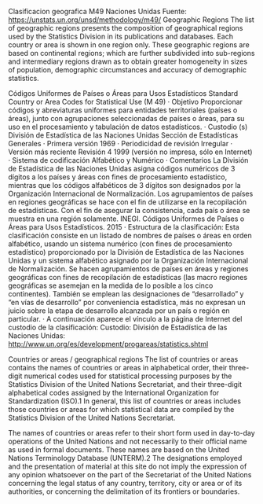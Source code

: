 Clasificacion geografica M49 Naciones Unidas
Fuente: https://unstats.un.org/unsd/methodology/m49/
Geographic Regions
The list of geographic regions presents the composition of geographical regions used by the Statistics Division in its publications and databases. Each country or area is shown in one region only. These geographic regions are based on continental regions; which are further subdivided into sub-regions and intermediary regions drawn as to obtain greater homogeneity in sizes of population, demographic circumstances and accuracy of demographic statistics.

Códigos Uniformes de Países o Áreas para Usos Estadísticos
Standard Country or Area Codes for Statistical Use (M 49)
· Objetivo
Proporcionar códigos y abreviaturas uniformes para entidades territoriales
(países o áreas), junto con agrupaciones seleccionadas de países o áreas,
para su uso en el procesamiento y tabulación de datos estadísticos.
· Custodio (s)
División de Estadística de las Naciones Unidas
Sección de Estadísticas Generales
· Primera versión
1969
· Periodicidad de revisión
Irregular
· Versión más reciente
Revisión 4
1999
(versión no impresa, sólo en Internet)
· Sistema de codificación
Alfabético y Numérico
· Comentarios
La División de Estadística de las Naciones Unidas asigna códigos
numéricos de 3 dígitos a los países y áreas con fines de procesamiento
estadístico, mientras que los códigos alfabéticos de 3 dígitos son
designados por la Organización Internacional de Normalización. Los
agrupamientos de países en regiones geográficas se hace con el fin de
utilizarse en la recopilación de estadísticas. Con el fin de asegurar la
consistencia, cada país o área se muestra en una región solamente.
INEGI. Códigos Uniformes de Países o Áreas para Usos Estadísticos. 2015
· Estructura de la clasificación:
Esta clasificación consiste en un listado de nombres de países o áreas en
orden alfabético, usando un sistema numérico (con fines de
procesamiento estadístico) proporcionado por la División de Estadística de
las Naciones Unidas y un sistema alfabético asignado por la Organización
Internacional de Normalización.
Se hacen agrupamientos de países en áreas y regiones geográficas con
fines de recopilación de estadísticas (las macro regiones geográficas se
asemejan en la medida de lo posible a los cinco continentes). También se
emplean las designaciones de “desarrollado” y “en vías de desarrollo” por
conveniencia estadística, más no expresan un juicio sobre la etapa de
desarrollo alcanzada por un país o región en particular.
· A continuación aparece el vínculo a la página de Internet del custodio de
la clasificación:
Custodio: División de Estadística de las Naciones Unidas: http://www.un.org/es/development/progareas/statistics.shtml

Countries or areas / geographical regions
The list of countries or areas contains the names of countries or areas in alphabetical order, their three-digit numerical codes used for statistical processing purposes by the Statistics Division of the United Nations Secretariat, and their three-digit alphabetical codes assigned by the International Organization for Standardization (ISO).1 In general, this list of countries or areas includes those countries or areas for which statistical data are compiled by the Statistics Division of the United Nations Secretariat.

The names of countries or areas refer to their short form used in day-to-day operations of the United Nations and not necessarily to their official name as used in formal documents. These names are based on the United Nations Terminology Database (UNTERM).2 The designations employed and the presentation of material at this site do not imply the expression of any opinion whatsoever on the part of the Secretariat of the United Nations concerning the legal status of any country, territory, city or area or of its authorities, or concerning the delimitation of its frontiers or boundaries.